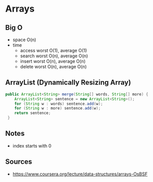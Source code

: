 # Arrays

## Big O

* space O(n)
* time
  * access worst O(1), average O(1)
  * search worst O(n), average O(n)
  * insert worst O(n), average O(n)
  * delete worst O(n), average O(n)

## ArrayList (Dynamically Resizing Array)

```java
public ArrayList<String> merge(String[] words, String[] more) {
	ArrayList<String> sentence = new ArrayList<String>();
	for (String w : words) sentence.add(w);
	for (String w : more) sentence.add(w);
	return sentence;
 }
```

## Notes

* index starts with 0

## Sources

* https://www.coursera.org/lecture/data-structures/arrays-OsBSF
